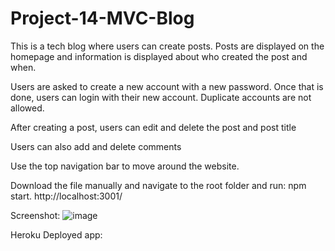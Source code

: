 # Project-14-MVC-Blog

This is a tech blog where users can create posts. Posts are displayed on the homepage and information is displayed about who created the post and when.

Users are asked to create a new account with a new password. Once that is done, users can login with their new account. Duplicate accounts are not allowed.

After creating a post, users can edit and delete the post and post title

Users can also add and delete comments

Use the top navigation bar to move around the website.

Download the file manually and navigate to the root folder and run: npm start. 
http://localhost:3001/

Screenshot: ![image](https://user-images.githubusercontent.com/85651950/134831464-2036d885-0fda-462d-a359-4c330cc42b79.png)


Heroku Deployed app:
